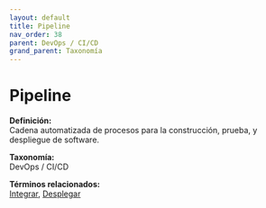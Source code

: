 ```yaml
---
layout: default
title: Pipeline
nav_order: 38
parent: DevOps / CI/CD
grand_parent: Taxonomía
---
```


# Pipeline

**Definición:**  
Cadena automatizada de procesos para la construcción, prueba, y despliegue de software.

**Taxonomía:**  
DevOps / CI/CD

**Términos relacionados:**  
[Integrar](https://maleniski.github.io/diccionario-angl-tec-mx/docs/taxonomia/integrar/integrar.html), [Desplegar](https://maleniski.github.io/diccionario-angl-tec-mx/docs/taxonomia/desplegar/desplegar.html)
